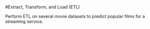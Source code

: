 #Extract, Transform, and Load (ETL)



Perform ETL on several movie datasets to predict popular films for a streaming service.